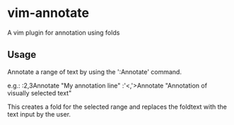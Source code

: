 # vim-annotate #

A vim plugin for annotation using folds

## Usage ##

Annotate a range of text by using the ':Annotate' command.

e.g.:
        :2,3Annotate "My annotation line"
        :'<,'>Annotate "Annotation of visually selected text"

This creates a fold for the selected range and replaces the foldtext with the
text input by the user.
